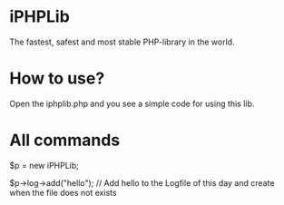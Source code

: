 iPHPLib
=======

The fastest, safest and most stable PHP-library in the world.

How to use?
=======

Open the iphplib.php and you see a simple code for using this lib.

All commands
=======

$p = new iPHPLib;

$p->log->add("hello"); // Add hello to the Logfile of this day and create when the file does not exists
